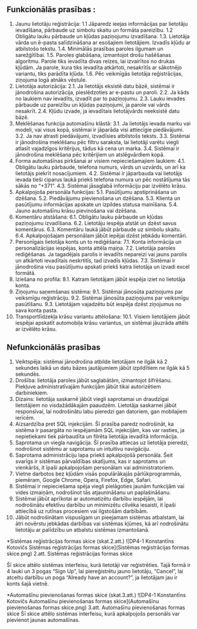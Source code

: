 ## Funkcionālās prasības :

1. Jaunu lietotāju reģistrācija:
    1.1 Jāparedz ieejas informācijas par lietotāju ievadīšana, pārbaude uz simbolu skaitu un formāta pareizību.
    1.2 Obligātu lauku pārbaude un kļūdas paziņojumu izvadīšana.
    1.3. Lietotāja vārda un ē-pasta salīdzināšana ar esošajiem lietotājiem. Izvadīs kļūdu ar atbilstošo tekstu.
    1.4. Minimālās prasības paroles ilgumam un sarežģītībai.
    1.5. Paroles glabāšana, izmantojot drošu hašēšanas algoritmu. Parole tiks ievadīta divas reizes, lai izvairītos no drukas kļūdām. Ja parole, kura tiks ievadīta atkārtoti, nesakrītīs ar sākotnējo variantu, tiks parādīta kļūda.
    1.6. Pēc veikmīgās lietotāja reģistrācijas, ziņojuma logā atnāks vēstule.
2. Lietotāja autorizācija:
    2.1. Ja lietotājs eksistē datu bāzē, sistēmai ir jānodrošina autorizācija, pieslēdzoties ar e-pastu un paroli.
    2.2. Ja kāds no laukiem nav ievadīts, izvadīt par to paziņojumu.
    2.3. Lauku ievades pārbaude uz pareizību un kļūdas paziņojumi, ja parole vai vārds nesakrīt.
    2.4. Kļūdu izvade, ja ievadītais lietotājvārds neeksistē datu bāzē.
3. Meklēšanas funkcija automašīnu klāstā:
    3.1. Ja lietotājs ievada marku vai modeli, vai visus kopā, sistēmai ir jāparāda visi attiecīgie piedāvājumi.
    3.2. Ja nav atrasti piedāvājumi, izvadīsies atbilstošs teksts.
    3.3. Sistēmai ir jānodrošina meklēšanu pēc filtru saraksta, lai lietotāji varētu viegli atlasīt vajadzīgos kritērijus, tādus kā cena un marka.
    3.4. Sistēmai ir jānodrošina meklēšana pēc kritērijiem un atslēgvārdiem kopā.
4. Forma automašīnas pirkšanai ar visiem nepieciešamajiem laukiem:
    4.1. Obligātu lauku pārbaude, telefona numurs, vārds un uzvārds, un arī ka lietotājs piekrīt nosacījumiem.
    4.2. Sistēmai ir jāparbauda vai lietotājs ievada tieši ciparus laukā priekš telefona numura un pēc nostātījuma tās sākās no “+371”.
    4.3. Sistēmai jāsaglabā informāciju par izvēlēto krāsu.
5. Apkalpojoša personāla funkcijas:
    5.1. Pasūtījumu apstiprināšana un dzēšana.
    5.2. Piedāvājumu pievienošana un dzēšana.
    5.3. Klienta un pasūtījumu informācijas apskate un izpildes statusa mainīšana.
    5.4. Jauno automašīnu krāsu pievinošana vai dzēšana.
6. Komentāru atstāšana:
    6.1. Obligātu lauku pārbaude un kļūdas paziņojumu izvadīšana.
    6.2. Lietotāju iespēja atstāt un dzēst savus komentārus.
    6.3. Komentāru laukā jābūt pārbaude uz simbolu skaitu.
    6.4. Apkalpojošajam personālam jābūt iepējai dzēst jebkādu komentāri.
7. Personīgais lietotāja konts un to rediģēšana:
    7.1. Konta informācija un personalizācijas iespējas, konta attēla maiņa.
    7.2. Lietotāja paroles rediģēšanas. Ja tagadējais parolis ir ievadīts nepareizi vai jauns parolis un atkārtoti ievadītais neskrtitīs, tad izvadīs kļūdas.
    7.3. Sistēmai ir jānodrošina visu pasūtījumu apskati priekš katra lietotāja un izvadi excel formātā.
8. Iziešana no profila:
    8.1. Katram lietotājam jābūt iespēja iziet no lietotāja konta.
9. Ziņojumu saņemšanas sistēma:
    9.1. Sistēmai jānosūta paziņojums par veiksmīgu reģistrāciju.
    9.2. Sistēmai jānosūta paziņojums par veiksmīgu pasūtīšanu.
    9.3. Lietotājam vajadzētu būt iespēja dzēst ziņojumus no sava konta pasta.
10. Transportlīdzekļa krāsu variantu attēlošana:
    10.1. Visiem lietotājiem jābūt iespējai apskatīt automobiļa krāsu variantus, un sistēmai jāuzrāda attēls ar izvēlēto krāsu.
## Nefunkcionālās prasības
1. Veiktspēja: sistēmai jānodrošina atbilde lietotājam ne ilgāk kā 2 sekundes laikā un datu bāzes jautājumiem jābūt izpildītiem ne ilgāk kā 5 sekundēs.
2. Drošība: lietotāja paroles jābūt saglabātām, izmantojot šifrēšanu. Piekļuve administratīvajām funkcijām jābūt tikai autorizētiem darbiniekiem.
3. Dizains: lietotāja saskarnē jābūt viegli saprotamai un draudzīgai lietotājiem no visdažādākajām paaudzēm. Lietotāja saskarnei jābūt responsīvai, lai nodrošinātu labu pieredzi gan datoriem, gan mobilajiem ierīcēm.  
4. Aizsardzība pret SQL injekcijām. Šī prasība paredz nodrošināt, ka sistēma ir pasargāta no iespējamām SQL injekcijām, kas var rasties, ja nepietiekami tiek pārbaudīta un filrēta lietotāja ievadītā informācija.
5. Saprotama un viegla navigācija. Šī prasība attiecas uz lietotāja pieredzi, nodrošinot sistēmu ar saprotamu un intuitīvu navigāciju.
6. Saprotama administrāciju lapa priekš apkalpojošā personāla. Šeit svarīgs ir sistēmas pārvaldības skatījums, kas ir saprotams un vienkāršs, it īpaši apkalpojošam personālam vai administratoriem.
7. Vietne darbotos bez kļūdām visās populārākajās pārlūkprogrammās, piemēram, Google Chrome, Opera, Firefox, Edge, Safari.
8. Sistēmai ir nepieciešama spēja viegli pielāgoties jaunām funkcijām vai vides izmaiņām, nodrošinot tās atjaunināšanu un paplašināšanu.
9. Sistēmai jābūt aprīkotai ar automatizētu darbību iespējām, lai nodrošinātu efektīvu darbību un minimizētu cilvēka iesaisti, it īpaši attiecībā uz rutīnas procesiem vai ilgstošām darbībām.
10. Jābūt nodrošinātam vispusīgam un pieejamam sistēmas atbalstam, lai ātri novērstu jebkādas darbības vai sistēmas kļūmes, kā arī nodrošinātu lietotāju ar palīdzību un atbalstu sistēmas izmantošanā.

*Sistēmas reģistrācijas formas skice (skat.2.att.)
![DP4-1 Konstantīns Kotovičs Sistēmas reģistrācijas formas skice](Sistēmas reģistrācijas formas skice.png)
2.att. Sistēmas reģistrācijas formas skice

Šī skice attēlo sistēmas interfeisu, kurā lietotāji var reģistrēties. Tajā formā ir 4 lauki un 3 pogas “Sign Up”, lai piereģistrētu jauno lietotāju, “Cancel”, lai atceltu darbību un poga “Already have an account?”, ja lietotājam jau ir konts šajā vietnē.

*Automašīnu pievienošanas formas skice (skat.3.att.)
![DP4-1 Konstantīns Kotovičs Automašīnu pievienošanas formas skice](Automašīnu pievienošanas formas skice.png)
3.att. Automašīnu pievienošanas formas skice
Šī skice attēlo sistēmas interfeisu, kurā apkalpojošs personāls var pievienot jaunas automašīnas.

